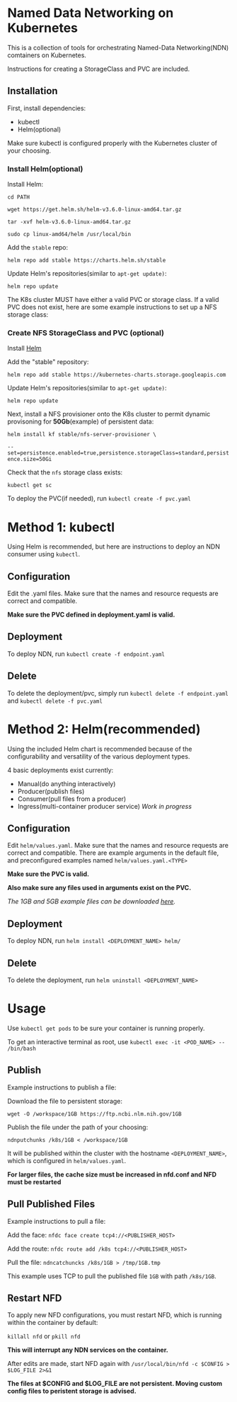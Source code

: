# Named Data Networking on Kubernetes

This is a collection of tools for orchestrating Named-Data Networking(NDN) comtainers on Kubernetes. 

Instructions for creating a StorageClass and PVC are included.

## Installation

First, install dependencies:
 - kubectl
 - Helm(optional)

Make sure kubectl is configured properly with the Kubernetes cluster of your choosing.

### Install Helm(optional)

Install Helm:

`cd PATH`

`wget https://get.helm.sh/helm-v3.6.0-linux-amd64.tar.gz`

`tar -xvf helm-v3.6.0-linux-amd64.tar.gz`

`sudo cp linux-amd64/helm /usr/local/bin`

Add the `stable` repo:

`helm repo add stable https://charts.helm.sh/stable`

Update Helm's repositories(similar to `apt-get update)`:

`helm repo update`

The K8s cluster MUST have either a valid PVC or storage class. If a valid PVC does not exist, here are some example instructions to set up a NFS storage class:

### Create NFS StorageClass and PVC (optional)

Install [Helm](https://helm.sh/docs/intro/install/)

Add the "stable" repository:

`helm repo add stable https://kubernetes-charts.storage.googleapis.com`

Update Helm's repositories(similar to `apt-get update)`:

`helm repo update`

Next, install a NFS provisioner onto the K8s cluster to permit dynamic provisoning for **50Gb**(example) of persistent data:

`helm install kf stable/nfs-server-provisioner \`

`--set=persistence.enabled=true,persistence.storageClass=standard,persistence.size=50Gi`

Check that the `nfs` storage class exists:

`kubectl get sc`

To deploy the PVC(if needed), run `kubectl create -f pvc.yaml`

# Method 1: kubectl 

Using Helm is recommended, but here are instructions to deploy an NDN consumer using `kubectl`.

## Configuration

Edit the .yaml files. Make sure that the names and resource requests are correct and compatible. 

**Make sure the PVC defined in deployment.yaml is valid.**

## Deployment

To deploy NDN, run `kubectl create -f endpoint.yaml`

## Delete

To delete the deployment/pvc, simply run `kubectl delete -f endpoint.yaml` and `kubectl delete -f pvc.yaml`

# Method 2: Helm(recommended)

Using the included Helm chart is recommended because of the configurability and versatility of the various deployment types.

4 basic deployments exist currently: 

 - Manual(do anything interactively)
 - Producer(publish files)
 - Consumer(pull files from a producer)
 - Ingress(multi-container producer service) *Work in progress*

## Configuration

Edit `helm/values.yaml`. Make sure that the names and resource requests are correct and compatible. There are example arguments in the default file, and preconfigured examples named `helm/values.yaml.<TYPE>`

**Make sure the PVC is valid.**

**Also make sure any files used in arguments exist on the PVC.**

*The 1GB and 5GB example files can be downloaded [here](https://ftp.ncbi.nlm.nih.gov/).*

## Deployment

To deploy NDN, run `helm install <DEPLOYMENT_NAME> helm/`

## Delete

To delete the deployment, run `helm uninstall <DEPLOYMENT_NAME>`

# Usage

Use `kubectl get pods` to be sure your container is running properly.

To get an interactive terminal as root, use `kubectl exec -it <POD_NAME> -- /bin/bash`

## Publish

Example instructions to publish a file:

Download the file to persistent storage:

`wget -O /workspace/1GB https://ftp.ncbi.nlm.nih.gov/1GB`

Publish the file under the path of your choosing:

`ndnputchunks /k8s/1GB < /workspace/1GB`

It will be published within the cluster with the hostname `<DEPLOYMENT_NAME>`, which is configured in `helm/values.yaml`.

**For larger files, the cache size must be increased in nfd.conf and NFD must be restarted**

## Pull Published Files

Example instructions to pull a file:

Add the face: `nfdc face create tcp4://<PUBLISHER_HOST>`

Add the route: `nfdc route add /k8s tcp4://<PUBLISHER_HOST>`

Pull the file: `ndncatchuncks /k8s/1GB > /tmp/1GB.tmp`

This example uses TCP to pull the published file `1GB` with path `/k8s/1GB`.

## Restart NFD

To apply new NFD configurations, you must restart NFD, which is running within the container by default:

`killall nfd` or `pkill nfd`

**This will interrupt any NDN services on the container.**

After edits are made, start NFD again with `/usr/local/bin/nfd -c $CONFIG > $LOG_FILE 2>&1`

**The files at $CONFIG and $LOG_FILE are not persistent. Moving custom config files to peristent storage is advised.**










